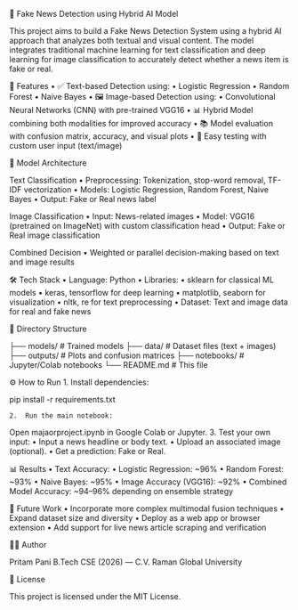 📰 Fake News Detection using Hybrid AI Model

This project aims to build a Fake News Detection System using a hybrid AI approach that analyzes both textual and visual content. The model integrates traditional machine learning for text classification and deep learning for image classification to accurately detect whether a news item is fake or real.

🚀 Features
	•	✅ Text-based Detection using:
	•	Logistic Regression
	•	Random Forest
	•	Naive Bayes
	•	🖼️ Image-based Detection using:
	•	Convolutional Neural Networks (CNN) with pre-trained VGG16
	•	📊 Hybrid Model combining both modalities for improved accuracy
	•	📚 Model evaluation with confusion matrix, accuracy, and visual plots
	•	🧪 Easy testing with custom user input (text/image)

🧠 Model Architecture

Text Classification
	•	Preprocessing: Tokenization, stop-word removal, TF-IDF vectorization
	•	Models: Logistic Regression, Random Forest, Naive Bayes
	•	Output: Fake or Real news label

Image Classification
	•	Input: News-related images
	•	Model: VGG16 (pretrained on ImageNet) with custom classification head
	•	Output: Fake or Real image classification

Combined Decision
	•	Weighted or parallel decision-making based on text and image results

🛠️ Tech Stack
	•	Language: Python
	•	Libraries:
	•	sklearn for classical ML models
	•	keras, tensorflow for deep learning
	•	matplotlib, seaborn for visualization
	•	nltk, re for text preprocessing
	•	Dataset: Text and image data for real and fake news

📁 Directory Structure

├── models/                  # Trained models
├── data/                    # Dataset files (text + images)
├── outputs/                 # Plots and confusion matrices
├── notebooks/               # Jupyter/Colab notebooks
└── README.md                # This file

⚙️ How to Run
	1.	Install dependencies:

pip install -r requirements.txt


	2.	Run the main notebook:
Open majaorproject.ipynb in Google Colab or Jupyter.
	3.	Test your own input:
	•	Input a news headline or body text.
	•	Upload an associated image (optional).
	•	Get a prediction: Fake or Real.

📊 Results
	•	Text Accuracy:
	•	Logistic Regression: ~96%
	•	Random Forest: ~93%
	•	Naive Bayes: ~95%
	•	Image Accuracy (VGG16): ~92%
	•	Combined Model Accuracy: ~94–96% depending on ensemble strategy

📌 Future Work
	•	Incorporate more complex multimodal fusion techniques
	•	Expand dataset size and diversity
	•	Deploy as a web app or browser extension
	•	Add support for live news article scraping and verification

👨‍💻 Author

Pritam Pani
B.Tech CSE (2026) — C.V. Raman Global University

📄 License

This project is licensed under the MIT License.
